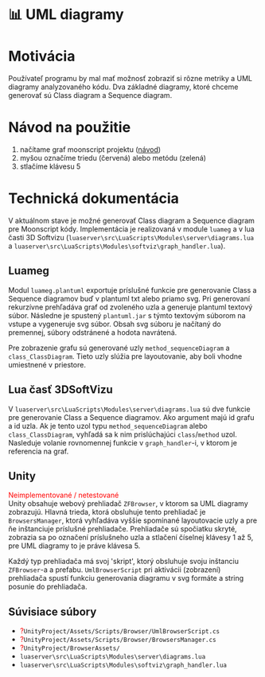 # 📊 UML diagramy

# Motivácia
Používateľ programu by mal mať možnosť zobraziť si rôzne metriky a UML diagramy analyzovaného kódu. Dva základné diagramy, ktoré chceme generovať sú Class diagram a Sequence diagram.

# Návod na použitie
1. načítame graf moonscript projektu ([návod](../prirucky/pouzivatelska_prirucka/moonscript_projekty.md))
2. myšou označíme triedu (červená) alebo metódu (zelená)
4. stlačíme klávesu 5

# Technická dokumentácia
V aktuálnom stave je možné generovať Class diagram a Sequence diagram pre Moonscript kódy. Implementácia je realizovaná v module `luameg` a v lua časti 3D Softvizu (`luaserver\src\LuaScripts\Modules\server\diagrams.lua` a `luaserver\src\LuaScripts\Modules\softviz\graph_handler.lua`).

## Luameg
Modul `luameg.plantuml` exportuje príslušné funkcie pre generovanie Class a Sequence diagramov buď v plantuml txt alebo priamo svg. Pri generovaní rekurzívne prehľadáva graf od zvoleného uzla a generuje plantuml textový súbor. Následne je spustený `plantuml.jar` s týmto textovým súborom na vstupe a vygeneruje svg súbor. Obsah svg súboru je načítaný do premennej, súbory odstránené a hodota navrátená.

Pre zobrazenie grafu sú generované uzly `method_sequenceDiagram` a `class_ClassDiagram`. Tieto uzly slúžia pre layoutovanie, aby boli vhodne umiestnené v priestore.

## Lua časť 3DSoftVizu
V `luaserver\src\LuaScripts\Modules\server\diagrams.lua` sú dve funkcie pre generovanie Class a Sequence diagramov. Ako argument majú id grafu a id uzla. Ak je tento uzol typu `method_sequenceDiagram` alebo `class_ClassDiagram`, vyhľadá sa k nim prislúchajúci `class`/`method` uzol. Nasleduje volanie rovnomennej funkcie v `graph_handler`-i, v ktorom je referencia na graf.

## Unity
<font color="red">Neimplementované / netestované</font></br>
Unity obsahuje webový prehliadač `ZFBrowser`, v ktorom sa UML diagramy zobrazujú. Hlavná trieda, ktorá obsluhuje tento prehliadač je `BrowsersManager`, ktorá vyhľadáva vyššie spomínané layoutovacie uzly a pre ňe inštanciuje príslušné prehliadače. Prehliadače sú spočiatku skryté, zobrazia sa po označení príslušneho uzla a stlačení číselnej klávesy 1 až 5, pre UML diagramy to je práve klávesa 5.

Každý typ prehliadača má svoj 'skript', ktorý obsluhuje svoju inštanciu `ZFBrowser`-a a prefabu. `UmlBrowserScript` pri aktivácii (zobrazení) prehliadača spustí funkciu generovania diagramu v svg formáte a string posunie do prehliadača.


## Súvisiace súbory
- <font color="red">?</font>`UnityProject/Assets/Scripts/Browser/UmlBrowserScript.cs`
- <font color="red">?</font>`UnityProject/Assets/Scripts/Browser/BrowsersManager.cs`
- <font color="red">?</font>`UnityProject/BrowserAssets/`
- `luaserver\src\LuaScripts\Modules\server\diagrams.lua`
- `luaserver\src\LuaScripts\Modules\softviz\graph_handler.lua`
